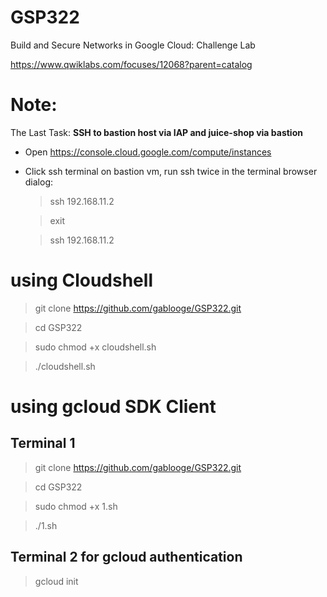 # GSP322

Build and Secure Networks in Google Cloud: Challenge Lab

https://www.qwiklabs.com/focuses/12068?parent=catalog


# Note: 
The Last Task: **SSH to bastion host via IAP and juice-shop via bastion**
- Open https://console.cloud.google.com/compute/instances 
- Click ssh terminal on bastion vm, run ssh twice in the terminal browser dialog:

	> ssh 192.168.11.2

	> exit

	> ssh 192.168.11.2


# using Cloudshell
> git clone https://github.com/gablooge/GSP322.git

> cd GSP322

> sudo chmod +x cloudshell.sh

> ./cloudshell.sh


# using gcloud SDK Client
## Terminal 1
> git clone https://github.com/gablooge/GSP322.git

> cd GSP322

> sudo chmod +x 1.sh

> ./1.sh


## Terminal 2 for gcloud authentication
> gcloud init



